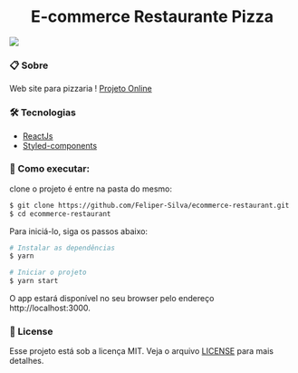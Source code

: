 <h1 align="center"> E-commerce Restaurante Pizza</h1>


<img src="https://user-images.githubusercontent.com/84206933/153781331-3438164e-67e2-4f7f-95d2-e306f8f2982a.png"/>

### 📋 Sobre
Web site para pizzaria !
[Projeto Online](https://restaurant-pizza-feliper-silva.vercel.app/)

### 🛠️ Tecnologias

- [ReactJs](https://reactjs.org)
- [Styled-components](https://styled-components.com/)


###  🚀 Como executar:
clone o projeto é entre na pasta do mesmo:
```bash
$ git clone https://github.com/Feliper-Silva/ecommerce-restaurant.git
$ cd ecommerce-restaurant
```
Para iniciá-lo, siga os passos abaixo:
```bash
# Instalar as dependências
$ yarn

# Iniciar o projeto
$ yarn start
```
O app estará disponível no seu browser pelo endereço http://localhost:3000.


### 📝 License
Esse projeto está sob a licença MIT. Veja o arquivo [LICENSE](LICENSE.md) para mais detalhes.
